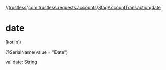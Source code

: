 //[trustless](../../../index.md)/[com.trustless.requests.accounts](../index.md)/[StaqAccountTransaction](index.md)/[date](date.md)

# date

[kotlin]\

@SerialName(value = &quot;Date&quot;)

val [date](date.md): [String](https://kotlinlang.org/api/latest/jvm/stdlib/kotlin/-string/index.html)
